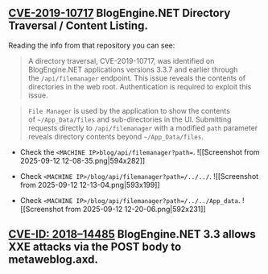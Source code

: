 
## [CVE-2019-10717](https://github.com/irbishop/CVEs/blob/master/2019-10717/README.md) BlogEngine.NET Directory Traversal / Content Listing.

Reading the info from that repository you can see:

> A directory traversal, CVE-2019-10717, was identified on BlogEngine.NET applications versions 3.3.7 and earlier through the `/api/filemanager` endpoint. This issue reveals the contents of directories in the web root. Authentication is required to exploit this issue.

> `File Manager` is used by the application to show the contents of `~/App_Data/files` and sub-directories in the UI. Submitting requests directly to `/api/filemanager` with a modified `path` parameter reveals directory contents beyond `~/App_Data/files`.

- Check the `<MACHINE IP>blog/api/filemanager?path=`.
	![[Screenshot from 2025-09-12 12-08-35.png|594x282]]

- Check `<MACHINE IP>/blog/api/filemanager?path=/../../`.
	![[Screenshot from 2025-09-12 12-13-04.png|593x199]]
	

- Check `<MACHINE IP>/blog/api/filemanager?path=/../../App_data`.
	![[Screenshot from 2025-09-12 12-20-06.png|592x231]]


## [**CVE-ID: 2018–14485**](https://nvd.nist.gov/vuln/detail/CVE-2018-14485) BlogEngine.NET 3.3 allows XXE attacks via the POST body to metaweblog.axd.

